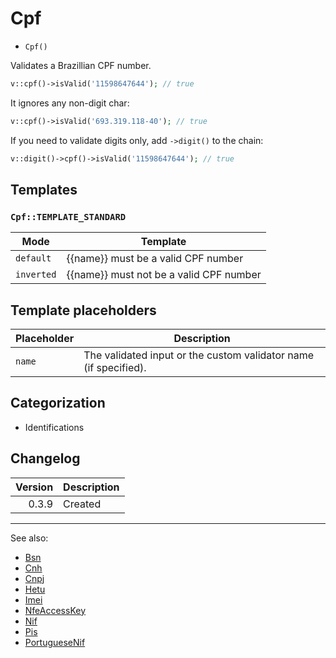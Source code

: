 # Cpf

- `Cpf()`

Validates a Brazillian CPF number.

```php
v::cpf()->isValid('11598647644'); // true
```

It ignores any non-digit char:

```php
v::cpf()->isValid('693.319.118-40'); // true
```

If you need to validate digits only, add `->digit()` to
the chain:

```php
v::digit()->cpf()->isValid('11598647644'); // true
```

## Templates

### `Cpf::TEMPLATE_STANDARD`

| Mode       | Template                                |
|------------|-----------------------------------------|
| `default`  | {{name}} must be a valid CPF number     |
| `inverted` | {{name}} must not be a valid CPF number |

## Template placeholders

| Placeholder | Description                                                      |
|-------------|------------------------------------------------------------------|
| `name`      | The validated input or the custom validator name (if specified). |

## Categorization

- Identifications

## Changelog

| Version | Description |
|--------:|-------------|
|   0.3.9 | Created     |

***
See also:

- [Bsn](Bsn.md)
- [Cnh](Cnh.md)
- [Cnpj](Cnpj.md)
- [Hetu](Hetu.md)
- [Imei](Imei.md)
- [NfeAccessKey](NfeAccessKey.md)
- [Nif](Nif.md)
- [Pis](Pis.md)
- [PortugueseNif](PortugueseNif.md)
